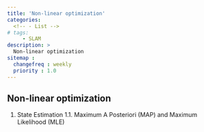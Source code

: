 ```yaml
---
title: 'Non-linear optimization'
categories:
  <!-- - List -->
# tags:
     - SLAM
description: >
  Non-linear optimization
sitemap :
  changefreq : weekly
  priority : 1.0
---
```


## Non-linear optimization
1. State Estimation
1.1. Maximum A Posteriori (MAP) and Maximum Likelihood (MLE)
